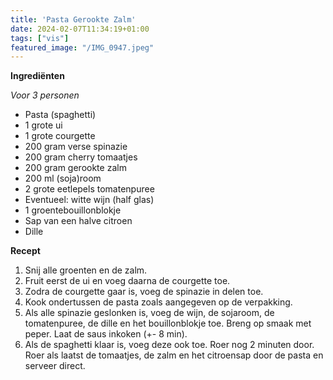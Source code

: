 ```yaml
---
title: 'Pasta Gerookte Zalm'
date: 2024-02-07T11:34:19+01:00
tags: ["vis"]
featured_image: "/IMG_0947.jpeg"
---
```


**Ingrediënten**

*Voor 3 personen*
- Pasta (spaghetti) 
- 1 grote ui 
- 1 grote courgette
- 200 gram verse spinazie
- 200 gram cherry tomaatjes 
- 200 gram gerookte zalm 
- 200 ml (soja)room
- 2 grote eetlepels tomatenpuree 
- Eventueel: witte wijn (half glas) 
- 1 groentebouillonblokje
- Sap van een halve citroen
- Dille

**Recept**
1. Snij alle groenten en de zalm.
2. Fruit eerst de ui en voeg daarna de courgette toe. 
3. Zodra de courgette gaar is, voeg de spinazie in delen toe.
4. Kook ondertussen de pasta zoals aangegeven op de verpakking.
5. Als alle spinazie geslonken is, voeg de wijn, de sojaroom, de tomatenpuree, de dille en het bouillonblokje toe. Breng op smaak met peper. Laat de saus inkoken (+- 8 min). 
6. Als de spaghetti klaar is, voeg deze ook toe. Roer nog 2 minuten door. Roer als laatst de tomaatjes, de zalm en het citroensap door de pasta en serveer direct.